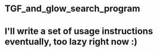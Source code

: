 # TGF_and_glow_search_program
# I'll write a set of usage instructions eventually, too lazy right now :)
